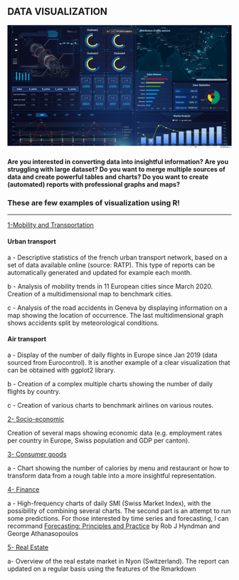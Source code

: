 ## DATA VISUALIZATION

![ ](Images/Analytics5.gif?raw=true "Title")

#### Are you interested in converting data into insightful information? Are you struggling with large dataset? Do you want to merge multiple sources of data and create powerful tables and charts? Do you want to create (automated) reports with professional graphs and maps? 

### These are few examples of visualization using R!

--------------------------------------------------

[1-Mobility and Transportation](https://github.com/Selimach/visualization/tree/master/Mobility%20and%20Transportation)

#### Urban transport

a - Descriptive statistics of the french urban transport network, based on a set of data available online (source: RATP).  This type of reports can be automatically generated and updated for example each month.

b - Analysis of mobility trends in 11 European cities since March 2020. Creation of a multidimensional map to benchmark cities.

c - Analysis of the road accidents in Geneva by displaying information on a map showing the location of occurrence. The last multidimensional graph shows accidents split by meteorological conditions. 

#### Air transport 

a - Display of the number of daily flights in Europe since Jan 2019 (data sourced from Eurocontrol). It is another example of a clear visualization that can be obtained with ggplot2 library.

b - Creation of a complex multiple charts showing the number of daily flights by country.

c - Creation of various charts to benchmark airlines on various routes.

[2- Socio-economic](https://github.com/Selimach/visualization/tree/master/Socio-economic)

Creation of several maps showing economic data (e.g. employment rates per country in Europe, Swiss population and GDP per canton). 

[3- Consumer goods](https://github.com/Selimach/visualization/tree/master/Consumer%20goods)

a - Chart showing the number of calories by menu and restaurant or how to transform data from a rough table into a more insightful representation. 

[4- Finance](https://github.com/Selimach/visualization/tree/master/Finance)

a - High-frequency charts of daily SMI (Swiss Market Index), with the possibility of combining several charts. The second part is an attempt to run some predictions. For those interested by time series and forecasting, I can recommand [Forecasting: Principles and Practice](https://otexts.com/fpp3) by Rob J Hyndman and George Athanasopoulos

[5- Real Estate](https://github.com/Selimach/visualization/tree/master/Real%20Estate)

a- Overview of the real estate market in Nyon (Switzerland). The report can updated on a regular basis using the features of the Rmarkdown

